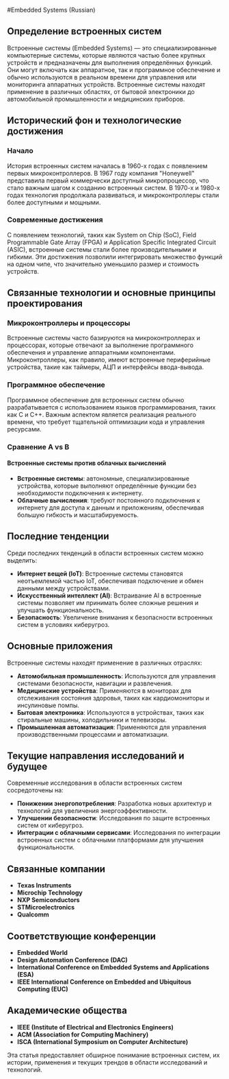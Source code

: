 #Embedded Systems (Russian)

## Определение встроенных систем

Встроенные системы (Embedded Systems) — это специализированные компьютерные системы, которые являются частью более крупных устройств и предназначены для выполнения определённых функций. Они могут включать как аппаратное, так и программное обеспечение и обычно используются в реальном времени для управления или мониторинга аппаратных устройств. Встроенные системы находят применение в различных областях, от бытовой электроники до автомобильной промышленности и медицинских приборов.

## Исторический фон и технологические достижения

### Начало

История встроенных систем началась в 1960-х годах с появлением первых микроконтроллеров. В 1967 году компания "Honeywell" представила первый коммерчески доступный микропроцессор, что стало важным шагом к созданию встроенных систем. В 1970-х и 1980-х годах технология продолжала развиваться, и микроконтроллеры стали более доступными и мощными.

### Современные достижения

С появлением технологий, таких как System on Chip (SoC), Field Programmable Gate Array (FPGA) и Application Specific Integrated Circuit (ASIC), встроенные системы стали более производительными и гибкими. Эти достижения позволили интегрировать множество функций на одном чипе, что значительно уменьшило размер и стоимость устройств.

## Связанные технологии и основные принципы проектирования

### Микроконтроллеры и процессоры

Встроенные системы часто базируются на микроконтроллерах и процессорах, которые отвечают за выполнение программного обеспечения и управление аппаратными компонентами. Микроконтроллеры, как правило, имеют встроенные периферийные устройства, такие как таймеры, АЦП и интерфейсы ввода-вывода.

### Программное обеспечение

Программное обеспечение для встроенных систем обычно разрабатывается с использованием языков программирования, таких как C и C++. Важным аспектом является реализация реального времени, что требует тщательной оптимизации кода и управления ресурсами.

### Сравнение A vs B

#### Встроенные системы против облачных вычислений

- **Встроенные системы**: автономные, специализированные устройства, которые выполняют определённые функции без необходимости подключения к интернету.
- **Облачные вычисления**: требуют постоянного подключения к интернету для доступа к данным и приложениям, обеспечивая большую гибкость и масштабируемость.

## Последние тенденции

Среди последних тенденций в области встроенных систем можно выделить:

- **Интернет вещей (IoT)**: Встроенные системы становятся неотъемлемой частью IoT, обеспечивая подключение и обмен данными между устройствами.
- **Искусственный интеллект (AI)**: Встраивание AI в встроенные системы позволяет им принимать более сложные решения и улучшать функциональность.
- **Безопасность**: Увеличение внимания к безопасности встроенных систем в условиях киберугроз.

## Основные приложения

Встроенные системы находят применение в различных отраслях:

- **Автомобильная промышленность**: Используются для управления системами безопасности, навигации и развлечения.
- **Медицинские устройства**: Применяются в мониторах для отслеживания состояния здоровья, таких как кардиомониторы и инсулиновые помпы.
- **Бытовая электроника**: Используются в устройствах, таких как стиральные машины, холодильники и телевизоры.
- **Промышленная автоматизация**: Применяются для управления производственными процессами и автоматизации.

## Текущие направления исследований и будущее

Современные исследования в области встроенных систем сосредоточены на:

- **Понижении энергопотребления**: Разработка новых архитектур и технологий для увеличения энергоэффективности.
- **Улучшении безопасности**: Исследования по защите встроенных систем от киберугроз.
- **Интеграции с облачными сервисами**: Исследования по интеграции встроенных систем с облачными платформами для улучшения функциональности.

## Связанные компании

- **Texas Instruments**
- **Microchip Technology**
- **NXP Semiconductors**
- **STMicroelectronics**
- **Qualcomm**

## Соответствующие конференции

- **Embedded World**
- **Design Automation Conference (DAC)**
- **International Conference on Embedded Systems and Applications (ESA)**
- **IEEE International Conference on Embedded and Ubiquitous Computing (EUC)**

## Академические общества

- **IEEE (Institute of Electrical and Electronics Engineers)**
- **ACM (Association for Computing Machinery)**
- **ISCA (International Symposium on Computer Architecture)**

Эта статья предоставляет обширное понимание встроенных систем, их истории, применения и текущих трендов в области исследований и технологий.